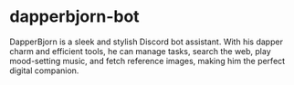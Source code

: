 # dapperbjorn-bot
 DapperBjorn is a sleek and stylish Discord bot assistant. With his dapper charm and efficient tools, he can manage tasks, search the web, play mood-setting music, and fetch reference images, making him the perfect digital companion.
